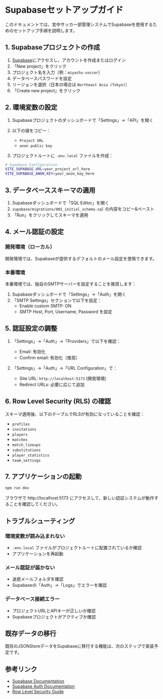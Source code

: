 # Supabaseセットアップガイド

このドキュメントでは、宮中サッカー部管理システムでSupabaseを使用するためのセットアップ手順を説明します。

## 1. Supabaseプロジェクトの作成

1. [Supabase](https://supabase.com/)にアクセスし、アカウントを作成またはログイン
2. 「New project」をクリック
3. プロジェクト名を入力（例：`miyachu-soccer`）
4. データベースパスワードを設定
5. リージョンを選択（日本の場合は `Northeast Asia (Tokyo)`）
6. 「Create new project」をクリック

## 2. 環境変数の設定

1. Supabaseプロジェクトのダッシュボードで「Settings」→「API」を開く
2. 以下の値をコピー：
   - `Project URL`
   - `anon public key`

3. プロジェクトルートに `.env.local` ファイルを作成：

```bash
# Supabase Configuration
VITE_SUPABASE_URL=your_project_url_here
VITE_SUPABASE_ANON_KEY=your_anon_key_here
```

## 3. データベーススキーマの適用

1. Supabaseダッシュボードで「SQL Editor」を開く
2. `supabase/migrations/001_initial_schema.sql` の内容をコピー&ペースト
3. 「Run」をクリックしてスキーマを適用

## 4. メール認証の設定

### 開発環境（ローカル）
開発環境では、Supabaseが提供するデフォルトのメール設定を使用できます。

### 本番環境
本番環境では、独自のSMTPサーバーを設定することを推奨します：

1. Supabaseダッシュボードで「Settings」→「Auth」を開く
2. 「SMTP Settings」セクションで以下を設定：
   - Enable custom SMTP: ON
   - SMTP Host, Port, Username, Password を設定

## 5. 認証設定の調整

1. 「Settings」→「Auth」→「Providers」で以下を確認：
   - Email: 有効化
   - Confirm email: 有効化（推奨）

2. 「Settings」→「Auth」→「URL Configuration」で：
   - Site URL: `http://localhost:5173` (開発環境)
   - Redirect URLs: 必要に応じて追加

## 6. Row Level Security (RLS) の確認

スキーマ適用後、以下のテーブルでRLSが有効になっていることを確認：

- `profiles`
- `invitations`
- `players`
- `matches`
- `match_lineups`
- `substitutions`
- `player_statistics`
- `team_settings`

## 7. アプリケーションの起動

```bash
npm run dev
```

ブラウザで http://localhost:5173 にアクセスして、新しい認証システムが動作することを確認してください。

## トラブルシューティング

### 環境変数が読み込まれない
- `.env.local` ファイルがプロジェクトルートに配置されているか確認
- アプリケーションを再起動

### メール認証が届かない
- 迷惑メールフォルダを確認
- Supabaseの「Auth」→「Logs」でエラーを確認

### データベース接続エラー
- プロジェクトURLとAPIキーが正しいか確認
- Supabaseプロジェクトがアクティブか確認

## 既存データの移行

既存のJSONStoreデータをSupabaseに移行する機能は、次のステップで実装予定です。

## 参考リンク

- [Supabase Documentation](https://supabase.com/docs)
- [Supabase Auth Documentation](https://supabase.com/docs/guides/auth)
- [Row Level Security Guide](https://supabase.com/docs/guides/auth/row-level-security)